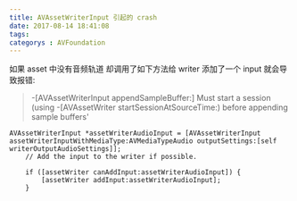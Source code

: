 ```yaml
---
title: AVAssetWriterInput 引起的 crash
date: 2017-08-14 18:41:08
tags:
categorys : AVFoundation
---
```



如果 asset 中没有音频轨道
却调用了如下方法给 writer 添加了一个 input 就会导致报错:

<!-- more --> 

> -[AVAssetWriterInput appendSampleBuffer:] Must start a session (using -[AVAssetWriter startSessionAtSourceTime:) before appending sample buffers'

 
	AVAssetWriterInput *assetWriterAudioInput = [AVAssetWriterInput assetWriterInputWithMediaType:AVMediaTypeAudio outputSettings:[self writerOutputAudioSettings]];
        // Add the input to the writer if possible.
        
        if ([assetWriter canAddInput:assetWriterAudioInput]) {
            [assetWriter addInput:assetWriterAudioInput];
        } 
